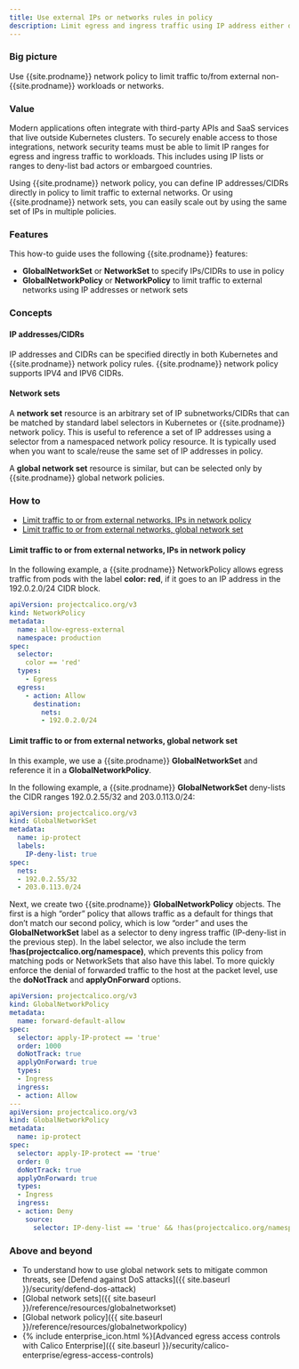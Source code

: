 ```yaml
---
title: Use external IPs or networks rules in policy
description: Limit egress and ingress traffic using IP address either directly within Calico network policy or managed as Calico network sets.
---
```


### Big picture

Use {{site.prodname}} network policy to limit traffic to/from external non-{{site.prodname}} workloads or networks.

### Value

Modern applications often integrate with third-party APIs and SaaS services that live outside Kubernetes clusters. To securely enable access to those integrations, network security teams must be able to limit IP ranges for egress and ingress traffic to workloads. This includes using IP lists or ranges to deny-list bad actors or embargoed countries.

Using {{site.prodname}} network policy, you can define IP addresses/CIDRs directly in policy to limit traffic to external networks. Or using {{site.prodname}} network sets, you can easily scale out by using the same set of IPs in multiple policies. 

### Features

This how-to guide uses the following {{site.prodname}} features:

- **GlobalNetworkSet** or **NetworkSet** to specify IPs/CIDRs to use in policy
- **GlobalNetworkPolicy** or **NetworkPolicy** to limit traffic to external networks using IP addresses or network sets

### Concepts

#### IP addresses/CIDRs

IP addresses and CIDRs can be specified directly in both Kubernetes and {{site.prodname}} network policy rules. {{site.prodname}} network policy supports IPV4 and IPV6 CIDRs. 

#### Network sets

A **network set** resource is an arbitrary set of IP subnetworks/CIDRs that can be matched by standard label selectors in Kubernetes or {{site.prodname}} network policy. This is useful to reference a set of IP addresses using a selector from a namespaced network policy resource. It is typically used when you want to scale/reuse the same set of IP addresses in policy. 

A **global network set** resource is similar, but can be selected only by {{site.prodname}} global network policies.

### How to

- [Limit traffic to or from external networks, IPs in network policy](#limit-traffic-to-or-from-external-networks-ips-in-network-policy)
- [Limit traffic to or from external networks, global network set](#limit-traffic-to-or-from-external-networks-global-network-set)

#### Limit traffic to or from external networks, IPs in network policy

In the following example, a {{site.prodname}} NetworkPolicy allows egress traffic from pods with the label **color: red**, if it goes to an IP address in the 192.0.2.0/24 CIDR block.

```yaml
apiVersion: projectcalico.org/v3
kind: NetworkPolicy
metadata:
  name: allow-egress-external
  namespace: production
spec:
  selector:
    color == 'red'
  types:
    - Egress
  egress:    
    - action: Allow
      destination:
        nets:
        - 192.0.2.0/24
```

#### Limit traffic to or from external networks, global network set 

In this example, we use a {{site.prodname}} **GlobalNetworkSet** and reference it in a **GlobalNetworkPolicy**.

In the following example, a {{site.prodname}} **GlobalNetworkSet** deny-lists the CIDR ranges 192.0.2.55/32 and 203.0.113.0/24:

```yaml
apiVersion: projectcalico.org/v3
kind: GlobalNetworkSet
metadata:
  name: ip-protect
  labels:
    IP-deny-list: true
spec:
  nets:
  - 192.0.2.55/32
  - 203.0.113.0/24
```

Next, we create two {{site.prodname}} **GlobalNetworkPolicy** objects. The first is a high “order” policy that allows traffic as a default for things that don’t match our second policy, which is low “order” and uses the **GlobalNetworkSet** label as a selector to deny ingress traffic (IP-deny-list in the previous step). In the label selector, we also include the term **!has(projectcalico.org/namespace)**, which prevents this policy from matching pods or NetworkSets that also have this label. To more quickly enforce the denial of forwarded traffic to the host at the packet level, use the **doNotTrack** and **applyOnForward** options.

```yaml
apiVersion: projectcalico.org/v3
kind: GlobalNetworkPolicy
metadata:
  name: forward-default-allow
spec:
  selector: apply-IP-protect == 'true'
  order: 1000
  doNotTrack: true
  applyOnForward: true
  types:
  - Ingress
  ingress:
  - action: Allow
---
apiVersion: projectcalico.org/v3
kind: GlobalNetworkPolicy
metadata:
  name: ip-protect
spec:
  selector: apply-IP-protect == 'true'
  order: 0
  doNotTrack: true
  applyOnForward: true
  types:
  - Ingress
  ingress:
  - action: Deny
    source:
      selector: IP-deny-list == 'true' && !has(projectcalico.org/namespace)
```

### Above and beyond

-  To understand how to use global network sets to mitigate common threats, see [Defend against DoS attacks]({{ site.baseurl }}/security/defend-dos-attack)
- [Global network sets]({{ site.baseurl }}/reference/resources/globalnetworkset)
- [Global network policy]({{ site.baseurl }}/reference/resources/globalnetworkpolicy)
- {% include enterprise_icon.html %}[Advanced egress access controls with Calico Enterprise]({{ site.baseurl }}/security/calico-enterprise/egress-access-controls)
